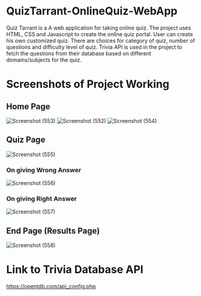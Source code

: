 # QuizTarrant-OnlineQuiz-WebApp
Quiz Tarrant is a A web application for taking online quiz. The project uses HTML, CSS and Javascript to create the online quiz portal.
User can create his own customized quiz. There are choices for category of quiz, number of questions and difficulty level of quiz.
Trivia API is used in the project to fetch the questions from their database based on different domains/subjects for the quiz.  

# Screenshots of Project Working
## Home Page
![Screenshot (553)](https://user-images.githubusercontent.com/56537415/135166587-ff549a0b-e85a-42f2-9f37-fb4571b4bb1a.png)
![Screenshot (552)](https://user-images.githubusercontent.com/56537415/135166590-d926fb30-1797-4d70-ac65-2d6558993570.png)
![Screenshot (554)](https://user-images.githubusercontent.com/56537415/135166592-54dedd97-7788-4898-b916-930163169ed9.png)

## Quiz Page
![Screenshot (555)](https://user-images.githubusercontent.com/56537415/135166644-8763b2bf-c8b5-44ce-8772-4c20175807da.png)
### On giving Wrong Answer
![Screenshot (556)](https://user-images.githubusercontent.com/56537415/135166723-de03e979-aab1-4b38-a02a-fa213512b81d.png)

### On giving Right Answer
![Screenshot (557)](https://user-images.githubusercontent.com/56537415/135166685-1317d074-36a0-446b-a4fb-a98169e7f55c.png)

## End Page (Results Page)
![Screenshot (558)](https://user-images.githubusercontent.com/56537415/135166775-8b7df110-3f28-4c9e-aab5-b81327a19a65.png)


# Link to Trivia Database API
https://opentdb.com/api_config.php
